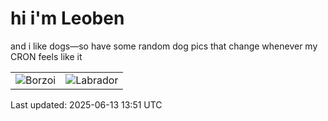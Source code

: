 # hi i'm Leoben

and i like dogs—so have some random dog pics that change whenever my CRON feels like it

|  |  |
|--------|----------|
| ![Borzoi](https://random-dog-vercel.vercel.app/api/random-borzoi?v=1749822688) | ![Labrador](https://random-dog-vercel.vercel.app/api/random-labrador?v=1749822688) |

Last updated: 2025-06-13 13:51 UTC

